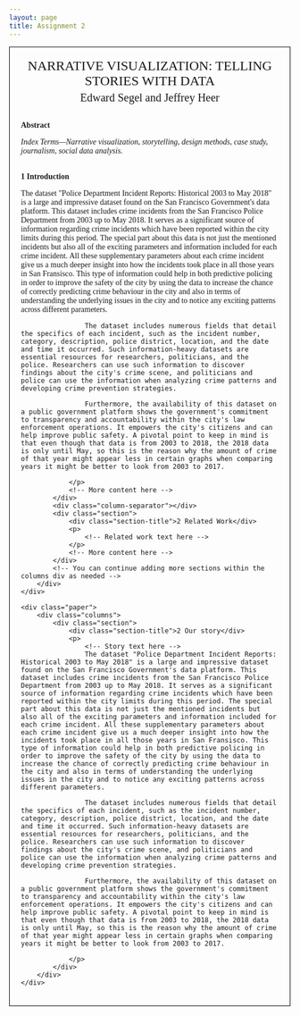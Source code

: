 ```yaml
---
layout: page
title: Assignment 2
---
```


<html lang="en">
<head>
<meta charset="UTF-8">
<meta name="viewport" content="width=device-width, initial-scale=1.0">
<title>Academic Paper Layout</title>
<style>
    body {
        font-family: 'Times New Roman', serif;
        margin: 40px;
    }
    .paper {
        border: 1px solid #000;
        padding: 20px;
    }
    .title {
        text-align: center;
        font-size: 24px;
        text-transform: uppercase;
    }
    .authors {
        text-align: center;
        font-size: 20px;
        margin-top: 5px;
        margin-bottom: 20px;
    }
    .abstract,
    .section {
        margin-top: 30px;
    }
    .abstract-title,
    .section-title {
        font-weight: bold;
        margin-bottom: 10px;
    }
    .keywords {
        margin-top: 10px;
        font-style: italic;
    }
    .columns {
        column-count: 2;
        column-gap: 40px;
    }
    .column-separator {
        display: inline-block;
        width: 100%;
        border-bottom: 1px solid #000;
        margin: 20px 0;
    }

</style>
</head>
<body>
    <div class="paper">
        <div class="title">Narrative Visualization: Telling Stories with Data</div>
        <div class="authors">Edward Segel and Jeffrey Heer</div>
        <div class="abstract">
            <div class="abstract-title">Abstract</div>
            <p>
                <!-- Abstract text here -->
            </p>
            <div class="keywords">Index Terms—Narrative visualization, storytelling, design methods, case study, journalism, social data analysis.</div>
        </div>
        <div class="columns">
            <div class="section">
                <div class="section-title">1 Introduction</div>
                <p>
                    <!-- Introduction text here -->
                    The dataset "Police Department Incident Reports: Historical 2003 to May 2018" is a large and impressive dataset found on the San Francisco Government's data platform. This dataset includes crime incidents from the San Francisco Police Department from 2003 up to May 2018. It serves as a significant source of information regarding crime incidents which have been reported within the city limits during this period. The special part about this data is not just the mentioned incidents but also all of the exciting parameters and information included for each crime incident. All these supplementary parameters about each crime incident give us a much deeper insight into how the incidents took place in all those years in San Fransisco. This type of information could help in both predictive policing in order to improve the safety of the city by using the data to increase the chance of correctly predicting crime behaviour in the city and also in terms of understanding the underlying issues in the city and to notice any exciting patterns across different parameters. 
                    
                    The dataset includes numerous fields that detail the specifics of each incident, such as the incident number, category, description, police district, location, and the date and time it occurred. Such information-heavy datasets are essential resources for researchers, politicians, and the police. Researchers can use such information to discover findings about the city's crime scene, and politicians and police can use the information when analyzing crime patterns and developing crime prevention strategies. 
                    
                    Furthermore, the availability of this dataset on a public government platform shows the government's commitment to transparency and accountability within the city's law enforcement operations. It empowers the city's citizens and can help improve public safety. A pivotal point to keep in mind is that even though that data is from 2003 to 2018, the 2018 data is only until May, so this is the reason why the amount of crime of that year might appear less in certain graphs when comparing years it might be better to look from 2003 to 2017.

                </p>
                <!-- More content here -->
            </div>
            <div class="column-separator"></div>
            <div class="section">
                <div class="section-title">2 Related Work</div>
                <p>
                    <!-- Related work text here -->
                </p>
                <!-- More content here -->
            </div>
            <!-- You can continue adding more sections within the columns div as needed -->
        </div>
    </div>

    <div class="paper">
        <div class="columns">
            <div class="section">
                <div class="section-title">2 Our story</div>
                <p>
                    <!-- Story text here -->
                    The dataset "Police Department Incident Reports: Historical 2003 to May 2018" is a large and impressive dataset found on the San Francisco Government's data platform. This dataset includes crime incidents from the San Francisco Police Department from 2003 up to May 2018. It serves as a significant source of information regarding crime incidents which have been reported within the city limits during this period. The special part about this data is not just the mentioned incidents but also all of the exciting parameters and information included for each crime incident. All these supplementary parameters about each crime incident give us a much deeper insight into how the incidents took place in all those years in San Fransisco. This type of information could help in both predictive policing in order to improve the safety of the city by using the data to increase the chance of correctly predicting crime behaviour in the city and also in terms of understanding the underlying issues in the city and to notice any exciting patterns across different parameters. 
                    
                    The dataset includes numerous fields that detail the specifics of each incident, such as the incident number, category, description, police district, location, and the date and time it occurred. Such information-heavy datasets are essential resources for researchers, politicians, and the police. Researchers can use such information to discover findings about the city's crime scene, and politicians and police can use the information when analyzing crime patterns and developing crime prevention strategies. 
                    
                    Furthermore, the availability of this dataset on a public government platform shows the government's commitment to transparency and accountability within the city's law enforcement operations. It empowers the city's citizens and can help improve public safety. A pivotal point to keep in mind is that even though that data is from 2003 to 2018, the 2018 data is only until May, so this is the reason why the amount of crime of that year might appear less in certain graphs when comparing years it might be better to look from 2003 to 2017.

                </p>
            </div>
        </div>
    </div>
</body>
</html>
